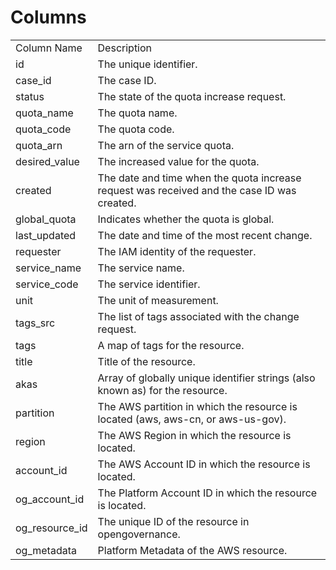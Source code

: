 # Columns  

<table>
	<tr><td>Column Name</td><td>Description</td></tr>
	<tr><td>id</td><td>The unique identifier.</td></tr>
	<tr><td>case_id</td><td>The case ID.</td></tr>
	<tr><td>status</td><td>The state of the quota increase request.</td></tr>
	<tr><td>quota_name</td><td>The quota name.</td></tr>
	<tr><td>quota_code</td><td>The quota code.</td></tr>
	<tr><td>quota_arn</td><td>The arn of the service quota.</td></tr>
	<tr><td>desired_value</td><td>The increased value for the quota.</td></tr>
	<tr><td>created</td><td>The date and time when the quota increase request was received and the case ID was created.</td></tr>
	<tr><td>global_quota</td><td>Indicates whether the quota is global.</td></tr>
	<tr><td>last_updated</td><td>The date and time of the most recent change.</td></tr>
	<tr><td>requester</td><td>The IAM identity of the requester.</td></tr>
	<tr><td>service_name</td><td>The service name.</td></tr>
	<tr><td>service_code</td><td>The service identifier.</td></tr>
	<tr><td>unit</td><td>The unit of measurement.</td></tr>
	<tr><td>tags_src</td><td>The list of tags associated with the change request.</td></tr>
	<tr><td>tags</td><td>A map of tags for the resource.</td></tr>
	<tr><td>title</td><td>Title of the resource.</td></tr>
	<tr><td>akas</td><td>Array of globally unique identifier strings (also known as) for the resource.</td></tr>
	<tr><td>partition</td><td>The AWS partition in which the resource is located (aws, aws-cn, or aws-us-gov).</td></tr>
	<tr><td>region</td><td>The AWS Region in which the resource is located.</td></tr>
	<tr><td>account_id</td><td>The AWS Account ID in which the resource is located.</td></tr>
	<tr><td>og_account_id</td><td>The Platform Account ID in which the resource is located.</td></tr>
	<tr><td>og_resource_id</td><td>The unique ID of the resource in opengovernance.</td></tr>
	<tr><td>og_metadata</td><td>Platform Metadata of the AWS resource.</td></tr>
</table>